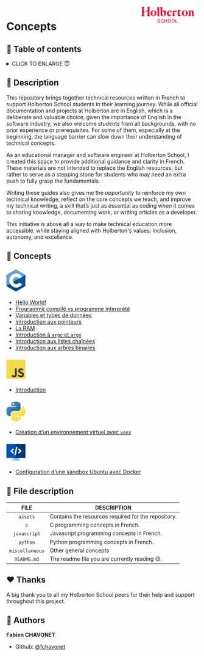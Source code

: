 <img height="50px" align="right" src="https://raw.githubusercontent.com/fchavonet/fchavonet/main/assets/images/logo-holberton_school.png" alt="Holberton School logo">

# Concepts

## 🔖 Table of contents

<details>
    <summary>
          CLICK TO ENLARGE 😇
    </summary>
    📄 <a href="#description">Description</a>
    <br>
    📘 <a href="#concepts">Concepts</a>
    <br>
    📂 <a href="#files-description">Files description</a>
    <br>
    ♥️ <a href="#thanks">Thanks</a>
    <br>
    👷 <a href="#authors">Authors</a>
</details>

## 📄 <span id="description">Description</span>

This repository brings together technical resources written in French to support Holberton School students in their learning journey. While all official documentation and projects at Holberton are in English, which is a deliberate and valuable choice, given the importance of English in the software industry, we also welcome students from all backgrounds, with no prior experience or prerequisites. For some of them, especially at the beginning, the language barrier can slow down their understanding of technical concepts.

As an educational manager and software engineer at Holberton School, I created this space to provide additional guidance and clarity in French. These materials are not intended to replace the English resources, but rather to serve as a stepping stone for students who may need an extra push to fully grasp the fundamentals.

Writing these guides also gives me the opportunity to reinforce my own technical knowledge, reflect on the core concepts we teach, and improve my technical writing, a skill that’s just as essential as coding when it comes to sharing knowledge, documenting work, or writing articles as a developer.

This initiative is above all a way to make technical education more accessible, while staying aligned with Holberton's values: inclusion, autonomy, and excellence.

## 📘 <span id="concepts">Concepts</span>

### <img width="50px" src="https://raw.githubusercontent.com/fchavonet/fchavonet/main/assets/images/logo-c.png" alt="C logo">

- [Hello World!](./c/c-000-hello_world!.md)
- [Programme compilé vs programme interprété](./c/c-001-programme_compile_vs_programme_interprete.md)
- [Variables et types de données](./c/c-002-variables_et_types_de_données.md)
- [Introduction aux pointeurs](./c/c-003-introduction_aux_pointeurs.md)
- [La RAM](./c/c-004-la_ram.md)
- [Introduction à `argc` et `argv`](./c/c-005-introduction_a_argc_et_argv.md)
- [Introduction aux listes chaînées](./c/c-006-introduction_aux_listes_chainees.md)
- [Introduction aux arbres binaires](./c/c-007-introduction_aux_arbres_binaires.md)

### <img width="50px" src="https://raw.githubusercontent.com/fchavonet/fchavonet/main/assets/images/logo-javascript.png" alt="JavaScript logo">

- [Introduction](./javascript/000-introduction.md)

### <img width="50px" src="https://raw.githubusercontent.com/fchavonet/fchavonet/main/assets/images/logo-python.png" alt="Python logo">

- [Création d’un environnement virtuel avec `venv`](./python/python-000-creation_d_un_environnement_virtuel_avec_venv.md)

### <img width="50px" src="https://raw.githubusercontent.com/fchavonet/fchavonet/main/assets/images/logo-miscellaneous.png" alt="Miscellaneous logo">

- [Configuration d’une sandbox Ubuntu avec Docker](./miscellaneous/mac-001-configuration_d_une_sandbox_ubuntu_avec_docker.md)

## 📂 <span id="files-description">File description</span>

| **FILE**        | **DESCRIPTION**                                     |
| :-------------: | --------------------------------------------------- |
| `assets`        | Contains the resources required for the repository. |
| `c`             | C programming concepts in French.                   | 
| `javascript`    | Javascript programming concepts in French.          |
| `python`        | Python programming concepts in French.              |
| `miscellaneous` | Other general concepts                              |
| `README.md`     | The readme file you are currently reading 😉.       |

## ♥️ <span id="thanks">Thanks</span>

A big thank you to all my Holberton School peers for their help and support throughout this project.

## 👷 <span id="authors">Authors</span>

**Fabien CHAVONET**
- Github: [@fchavonet](https://github.com/fchavonet)
